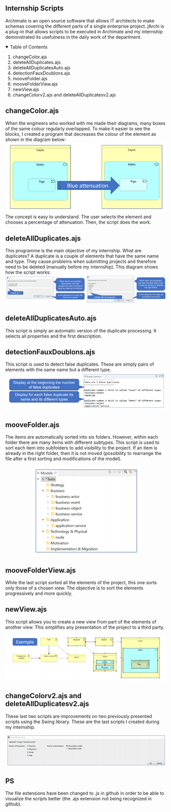 <!-- Internship Scripts -->
## Internship Scripts
Archimate is an open source software that allows IT architects to make schemas covering the different parts of a single enterprise project. jArchi is a plug-in that allows scripts to be executed in Archimate and my internship demonstrated its usefulness in the daily work of the department. 


<!-- TABLE OF CONTENTS -->
<details open="open">
  <summary>Table of Contents</summary>
  <ol>
    <li>changeColor.ajs</a></li>
    <li>deleteAllDuplicates.ajs</a></li>
    <li>deleteAllDuplicatesAuto.ajs</a></li>
    <li>detectionFauxDoublons.ajs</a></li>
    <li>mooveFolder.ajs</a></li>
    <li>mooveFolderView.ajs</a></li>
    <li>newView.ajs</a></li>
    <li>changeColorv2.ajs and deleteAllDuplicatesv2.ajs</a></li>
  </ol>
</details>



<!-- changeColor.ajs -->
## changeColor.ajs
When the engineers who worked with me made their diagrams, many boxes of the same colour regularly overlapped. To make it easier to see the blocks, I created a program that decreases the colour of the element as shown in the diagram below:
<img src="pictures/changeColor.png">
The concept is easy to understand. The user selects the element and chooses a percentage of attenuation. Then, the script does the work.


<!-- deleteAllDuplicates.ajs -->
## deleteAllDuplicates.ajs
This programme is the main objective of my internship. What are duplicates? A duplicate is a couple of elements that have the same name and type. They cause problems when submitting projects and therefore need to be deleted (manually before my internship). This diagram shows how the script works:
<img src="pictures/deleteAllDuplicates.png">


<!-- deleteAllDuplicatesAuto.ajs -->
## deleteAllDuplicatesAuto.ajs
This script is simply an automatic version of the duplicate processing. It selects all properties and the first description.


<!-- detectionFauxDoublons.ajs -->
## detectionFauxDoublons.ajs
This script is used to detect false duplicates. These are simply pairs of elements with the same name but a different type.
<img src="pictures/detectionFauxDoublons.png">


<!-- mooveFolder.ajs -->
## mooveFolder.ajs
The items are automatically sorted into six folders. However, within each folder there are many items with different subtypes. This script is used to sort each item into subfolders to add visibility to the project. If an item is already in the right folder, then it is not moved (possibility to rearrange the file after a first sorting and modifications of the model).

<p align="center"><img src="pictures/mooveFolder.png"></p align="center">


<!-- mooveFolderView.ajs -->
## mooveFolderView.ajs
While the last script sorted all the elements of the project, this one sorts only those of a chosen  view. The objective is to sort the elements progressively and more quickly.


<!-- newView.ajs -->
## newView.ajs
This script allows you to create a new view from part of the elements of another view. This simplifies any presentation of the project to a third party.
<p align="center"><img src="pictures/newView.png"></p align="center">


<!-- changeColorv2.ajs and deleteAllDuplicatesv2.ajs -->
## changeColorv2.ajs and deleteAllDuplicatesv2.ajs
These last two scripts are improvements on two previously presented scripts using the Swing library. These are the last scripts I created during my internship.
<p align="center"><img src="pictures/deleteAllDuplicatesv2.png"></p align="center">



<!-- PS -->
## PS
The file extensions have been changed to .js in github in order to be able to visualize the scripts better (the .ajs extension not being recognized in github).
